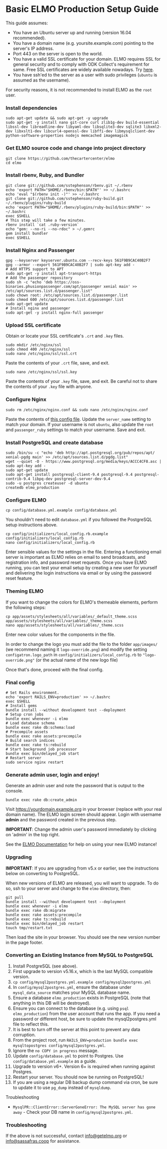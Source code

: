 # Basic ELMO Production Setup Guide

This guide assumes:

* You have an Ubuntu server up and running (version 16.04 recommended).
* You have a domain name (e.g. yoursite.example.com) pointing to the server's IP address.
* Port 443 on the server is open to the world.
* You have a valid SSL certificate for your domain. ELMO requires SSL for general security and to comply with ODK Collect's requirement for same. Free SSL certificates are widely available nowadays. Try [here](https://google.com/search?q=free+ssl+certificate).
* You have ssh'ed to the server as a user with sudo privileges (`ubuntu` is assumed as the username).

For security reasons, it is not recommended to install ELMO as the `root` user.

### Install dependencies

    sudo apt-get update && sudo apt-get -y upgrade
    sudo apt-get -y install nano git-core curl zlib1g-dev build-essential libssl-dev libreadline-dev libyaml-dev libsqlite3-dev sqlite3 libxml2-dev libxslt1-dev libcurl4-openssl-dev libffi-dev libmysqlclient-dev python-software-properties nodejs memcached imagemagick

### Get ELMO source code and change into project directory

    git clone https://github.com/thecartercenter/elmo
    cd elmo

### Install rbenv, Ruby, and Bundler

    git clone git://github.com/sstephenson/rbenv.git ~/.rbenv
    echo 'export PATH="$HOME/.rbenv/bin:$PATH"' >> ~/.bashrc
    echo 'eval "$(rbenv init -)"' >> ~/.bashrc
    git clone git://github.com/sstephenson/ruby-build.git ~/.rbenv/plugins/ruby-build
    echo 'export PATH="$HOME/.rbenv/plugins/ruby-build/bin:$PATH"' >> ~/.bashrc
    exec $SHELL
    # This step will take a few minutes.
    rbenv install `cat .ruby-version`
    echo "gem: --no-ri --no-rdoc" > ~/.gemrc
    gem install bundler
    exec $SHELL

### Install Nginx and Passenger

    gpg --keyserver keyserver.ubuntu.com --recv-keys 561F9B9CAC40B2F7
    gpg --armor --export 561F9B9CAC40B2F7 | sudo apt-key add -
    # Add HTTPS support to APT
    sudo apt-get -y install apt-transport-https
    # Add the passenger repository
    sudo sh -c "echo 'deb https://oss-binaries.phusionpassenger.com/apt/passenger xenial main' >> /etc/apt/sources.list.d/passenger.list"
    sudo chown root: /etc/apt/sources.list.d/passenger.list
    sudo chmod 600 /etc/apt/sources.list.d/passenger.list
    sudo apt-get update
    # Install nginx and passenger
    sudo apt-get -y install nginx-full passenger

### Upload SSL certificate

Obtain or locate your SSL certificate's `.crt` and `.key` files.

    sudo mkdir /etc/nginx/ssl
    sudo chmod 400 /etc/nginx/ssl
    sudo nano /etc/nginx/ssl/ssl.crt

Paste the contents of your `.crt` file, save, and exit.

    sudo nano /etc/nginx/ssl/ssl.key

Paste the contents of your `.key` file, save, and exit. Be careful not to share the contents of your `.key` file with anyone.

### Configure Nginx

    sudo rm /etc/nginx/nginx.conf && sudo nano /etc/nginx/nginx.conf

Paste the contents of [this config file](nginx.conf). Update the `server_name` setting to match your domain. If your username is not `ubuntu`, also update the `root` and `passenger_ruby` settings to match your username. Save and exit.

### Install PostgreSQL and create database

    sudo /bin/su -c "echo 'deb http://apt.postgresql.org/pub/repos/apt/ xenial-pgdg main' >> /etc/apt/sources.list.d/pgdg.list"
    wget --quiet -O - https://www.postgresql.org/media/keys/ACCC4CF8.asc | sudo apt-key add -
    sudo apt-get update
    sudo apt-get install postgresql-client-9.4 postgresql-9.4 postgresql-contrib-9.4 libpq-dev postgresql-server-dev-9.4
    sudo -u postgres createuser -d ubuntu
    createdb elmo_production

### Configure ELMO

    cp config/database.yml.example config/database.yml

You shouldn't need to edit `database.yml` if you followed the PostgreSQL setup instructions above.

    cp config/initializers/local_config.rb.example config/initializers/local_config.rb
    nano config/initializers/local_config.rb

Enter sensible values for the settings in the file. Entering a functioning email server is important as ELMO relies on email to send broadcasts, and registration info, and password reset requests. Once you have ELMO running, you can test your email setup by creating a new user for yourself and delivering the login instructions via email or by using the password reset feature.

### Theming ELMO

If you want to change the colors for ELMO's themeable elements, perform the following steps:

    cp app/assets/stylesheets/all/variables/_default_theme.scss app/assets/stylesheets/all/variables/_theme.scss
    nano app/assets/stylesheets/all/variables/_theme.scss

Enter new color values for the components in the file.

In order to change the logo you must add the file to the folder `app/images/` (we recommend naming it `logo-override.png`) and modify the setting `configatron.logo_path` in `config/initializers/local_config.rb` to `"logo-override.png"` (or the actual name of the new logo file)

Once that's done, proceed with the final config.

### Final config

    # Set Rails environment.
    echo 'export RAILS_ENV=production' >> ~/.bashrc
    exec $SHELL
    # Install gems
    bundle install --without development test --deployment
    # Setup cron jobs
    bundle exec whenever -i elmo
    # Load database schema
    bundle exec rake db:schema:load
    # Precompile assets
    bundle exec rake assets:precompile
    # Build search indices
    bundle exec rake ts:rebuild
    # Start background job processor
    bundle exec bin/delayed_job start
    # Restart server
    sudo service nginx restart

### Generate admin user, login and enjoy!

Generate an admin user and note the password that is output to the console.

    bundle exec rake db:create_admin

Visit https://yourdomain.example.org in your browser (replace with your real domain name). The ELMO login screen should appear. Login with username **admin** and the password created in the previous step.

**IMPORTANT**: Change the admin user's password immediately by clicking on 'admin' in the top right.

See the [ELMO Documentation](http://getelmo.org/documentation/start/) for help on using your new ELMO instance!

### Upgrading

**IMPORTANT**: If you are upgrading from v5.x or earlier, see the instructions below on converting to PostgreSQL.

When new versions of ELMO are released, you will want to upgrade. To do so, ssh to your server and change to the `elmo` directory, then:

    git pull
    bundle install --without development test --deployment
    bundle exec whenever -i elmo
    bundle exec rake db:migrate
    bundle exec rake assets:precompile
    bundle exec rake ts:rebuild
    bundle exec bin/delayed_job restart
    touch tmp/restart.txt

Then load the site in your browser. You should see the new version number in the page footer.

### Converting an Existing Instance from MySQL to PostgreSQL

1. Install PostgreSQL (see above).
1. First upgrade to version v5.16.x, which is the last MySQL compatible version.
1. `cp config/mysql2postgres.yml.example config/mysql2postgres.yml`
1. In `config/mysql2postgres.yml`, ensure the database under `mysql_data_source` matches your MySQL database name.
1. Ensure a database `elmo_production` exists in PostgreSQL (note that anything in this DB will be destroyed).
1. Ensure you can connect to the database (e.g. using `psql elmo_production`) from the user account that runs the app. If you need a password or different host, be sure to update the mysql2postgres.yml file to reflect this.
1. It is best to turn off the server at this point to prevent any data corruption.
1. From the project root, run `RAILS_ENV=production bundle exec mysqltopostgres config/mysql2postgres.yml`.
1. Ignore the `no COPY in progress` message.
1. Update `config/database.yml` to point to Postgres. Use `config/database.yml.example` as a guide.
1. Upgrade to version v6+. Version 6+ is required when running against Postgres.
1. Restart your server. You should now be running on PostgreSQL!
1. If you are using a regular DB backup dump command via cron, be sure to update it to use `pg_dump` instead of `mysqldump`.

Troubleshooting

* `MysqlPR::ClientError::ServerGoneError: The MySQL server has gone away` - Check your DB name in `config/mysql2postgres.yml`.


### Troubleshooting

If the above is not successful, contact info@getelmo.org or info@sassafras.coop for assistance.
